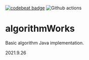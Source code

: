 [![codebeat badge](https://codebeat.co/badges/7a55a5a1-4805-408b-8b33-2b4c25476ff7)](https://codebeat.co/projects/github-com-zz-m-algorithmworks-master)
![Github actions](https://github.com/Zz-m/algorithmWorks/workflows/Java%20CI/badge.svg)
# algorithmWorks
Basic algorithm Java implementation.

2021.9.26
